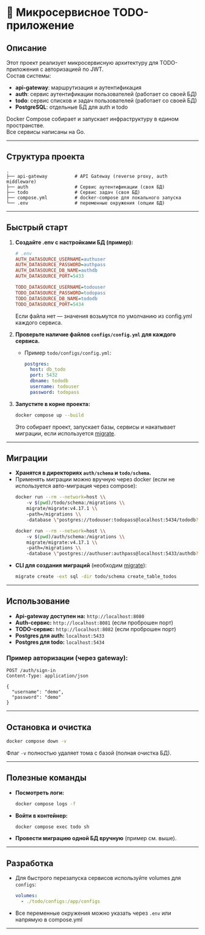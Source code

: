 # 📝 Микросервисное TODO-приложение

## Описание

Этот проект реализует микросервисную архитектуру для TODO-приложения с авторизацией по JWT.  
Состав системы:
- **api-gateway**: маршрутизация и аутентификация
- **auth**: сервис аутентификации пользователей (работает со своей БД)
- **todo**: сервис списков и задач пользователей (работает со своей БД)
- **PostgreSQL**: отдельные БД для auth и todo

Docker Compose собирает и запускает инфраструктуру в едином пространстве.  
Все сервисы написаны на Go.

---

## Структура проекта

```
.
├── api-gateway          # API Gateway (reverse proxy, auth middleware)
├── auth                 # Сервис аутентификации (своя БД)
├── todo                 # Сервис задач (своя БД)
├── compose.yml          # docker-compose для локального запуска
└── .env                 # переменные окружения (опции БД)
```

---

## Быстрый старт

1. **Создайте .env с настройками БД (пример):**
    ```ini
    # .env
    AUTH_DATASOURCE_USERNAME=authuser
    AUTH_DATASOURCE_PASSWORD=authpass
    AUTH_DATASOURCE_DB_NAME=authdb
    AUTH_DATASOURCE_PORT=5433

    TODO_DATASOURCE_USERNAME=todouser
    TODO_DATASOURCE_PASSWORD=todopass
    TODO_DATASOURCE_DB_NAME=tododb
    TODO_DATASOURCE_PORT=5434
    ```
    Если файла нет — значения возьмутся по умолчанию из config.yml каждого сервиса.

2. **Проверьте наличие файлов `configs/config.yml` для каждого сервиса.**
    - Пример `todo/configs/config.yml`:
        ```yaml
        postgres:
          host: db_todo
          port: 5432
          dbname: tododb
          username: todouser
          password: todopass
        ```

3. **Запустите в корне проекта:**
    ```bash
    docker compose up --build
    ```
    Это собирает проект, запускает базы, сервисы и накатывает миграции, если используется [migrate](https://github.com/golang-migrate/migrate).

---

## Миграции

- **Хранятся в директориях `auth/schema` и `todo/schema`.**
- Применять миграции можно вручную через docker (если не используется авто-миграция через compose):
    ```bash
    docker run --rm --network=host \\
        -v $(pwd)/todo/schema:/migrations \\
        migrate/migrate:v4.17.1 \\
        -path=/migrations \\
        -database \"postgres://todouser:todopass@localhost:5434/tododb?sslmode=disable\" up

    docker run --rm --network=host \\
        -v $(pwd)/auth/schema:/migrations \\
        migrate/migrate:v4.17.1 \\
        -path=/migrations \\
        -database \"postgres://authuser:authpass@localhost:5433/authdb?sslmode=disable\" up
    ```
- **CLI для создания миграций** (необходим [migrate](https://github.com/golang-migrate/migrate#usage)):
    ```bash
    migrate create -ext sql -dir todo/schema create_table_todos
    ```

---

## Использование

- **Api-gateway доступен на:** `http://localhost:8080`
- **Auth-сервис:**        `http://localhost:8081` (если проброшен порт)
- **TODO-сервис:**        `http://localhost:8082` (если проброшен порт)
- **Postgres для auth:**  `localhost:5433`
- **Postgres для todo:**  `localhost:5434`

### Пример авторизации (через gateway):

```http
POST /auth/sign-in
Content-Type: application/json

{
  "username": "demo",
  "password": "demo"
}
```

---

## Остановка и очистка

```bash
docker compose down -v
```
Флаг `-v` полностью удаляет тома с базой (полная очистка БД).

---

## Полезные команды

- **Посмотреть логи:**
    ```bash
    docker compose logs -f
    ```

- **Войти в контейнер:**
    ```bash
    docker compose exec todo sh
    ```

- **Провести миграцию одной БД вручную** (пример см. выше).

---

## Разработка

- Для быстрого перезапуска сервисов используйте volumes для `configs`:
    ```yaml
    volumes:
      - ./todo/configs:/app/configs
    ```
- Все переменные окружения можно указать через `.env` или напрямую в compose.yml

---
